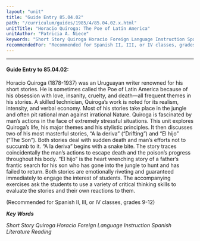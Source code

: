 ```yaml
---
layout: "unit"
title: "Guide Entry 85.04.02"
path: "/curriculum/guides/1985/4/85.04.02.x.html"
unitTitle: "Horacio Quiroga: The Poe of Latin America"
unitAuthor: "Patricia A. Niece"
keywords: "Short Story Quiroga Horacio Foreign Language Instruction Spanish Literature Reading"
recommendedFor: "Recommended for Spanish II, III, or IV classes, grades 9-12"
---
```

<body>
<hr/>
 <h4>
  Guide Entry to 85.04.02:
 </h4>
 Horacio Quiroga (1878-1937) was an Uruguayan writer renowned for his short stories. He is sometimes called the Poe of Latin America because of his obsession with love, insanity, cruelty, and death—all frequent themes in his stories. A skilled technician, Quiroga’s work is noted for its realism, intensity, and verbal economy. Most of his stories take place in the jungle and often pit rational man against irrational Nature. Quiroga is fascinated by man’s actions in the face of extremely stressful situations. This unit explores Quiroga’s life, his major themes and his stylistic principles. It then discusses two of his most masterful stories, “A la deriva” (“Drifting”) and “El hijo” (“The Son”). Both stories deal with sudden death and man’s efforts not to succumb to it. “A la deriva” begins with a snake bite. The story traces coincidentally the man’s actions to escape death and the poison’s progress throughout his body. “El hijo” is the heart wrenching story of a father’s frantic search for his son who has gone into the jungle to hunt and has failed to return. Both stories are emotionally riveting and guaranteed immediately to engage the interest of students. The accompanying exercises ask the students to use a variety of critical thinking skills to evaluate the stories and their own reactions to them.
 <p>
  (Recommended for Spanish II, III, or IV classes, grades 9-12)
 </p>
<p>
  <b>
   <i>
    Key Words
   </i>
  </b>
  <br/>
 </p>
 <p>
  <i>
   Short Story Quiroga Horacio Foreign Language Instruction Spanish Literature Reading
  </i>
 </p>

</body>